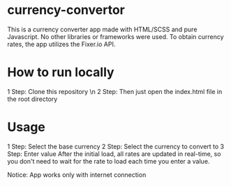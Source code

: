 # currency-convertor
This is a currency converter app made with HTML/SCSS and pure Javascript. No other libraries or frameworks were used. To obtain currency rates, the app utilizes the
Fixer.io API.

# How to run locally
1 Step: Clone this repository \n
2 Step: Then just open the index.html file in the root directory

# Usage
1 Step: Select the base currency
2 Step: Select the currency to convert to
3 Step: Enter value
After the initial load, all rates are updated in real-time, so you don't need to wait for the rate to load each time you enter a value.

Notice: App works only with internet connection
